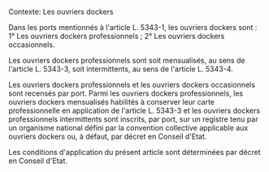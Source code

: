 Contexte: Les ouvriers dockers

Dans les ports mentionnés à l'article L. 5343-1, les ouvriers dockers sont : 1° Les ouvriers dockers professionnels ; 2° Les ouvriers dockers occasionnels.

Les ouvriers dockers professionnels sont soit mensualisés, au sens de l'article L. 5343-3, soit intermittents, au sens de l'article L. 5343-4.

Les ouvriers dockers professionnels et les ouvriers dockers occasionnels sont recensés par port. Parmi les ouvriers dockers professionnels, les ouvriers dockers mensualisés habilités à conserver leur carte professionnelle en application de l'article L. 5343-3 et les ouvriers dockers professionnels intermittents sont inscrits, par port, sur un registre tenu par un organisme national défini par la convention collective applicable aux ouvriers dockers ou, à défaut, par décret en Conseil d'Etat.

Les conditions d'application du présent article sont déterminées par décret en Conseil d'Etat.